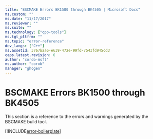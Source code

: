 ```yaml
---
title: "BSCMAKE Errors BK1500 through BK4505 | Microsoft Docs"
ms.custom: ""
ms.date: "11/17/2017"
ms.reviewer: ""
ms.suite: ""
ms.technology: ["cpp-tools"]
ms.tgt_pltfrm: ""
ms.topic: "error-reference"
dev_langs: ["C++"]
ms.assetid: 3767baa6-e639-472e-99fd-7543fd945cd3
caps.latest.revision: 6
author: "corob-msft"
ms.author: "corob"
manager: "ghogen"
---
```

# BSCMAKE Errors BK1500 through BK4505

This section is a reference to the errors and warnings generated by the BSCMAKE build tool.

[!INCLUDE[error-boilerplate](../../error-messages/includes/error-boilerplate.md)]

